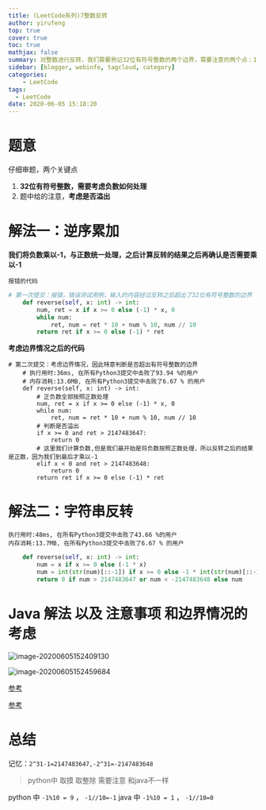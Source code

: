 ```yaml
---
title: (LeetCode系列)7整数反转
author: yirufeng
top: true
cover: true
toc: true
mathjax: false
summary: 对整数进行反转，我们需要熟记32位有符号整数的两个边界，需要注意的两个点：1. 如何处理负数 2. 需要考虑整数溢出的情况
sidebar: [blogger, webinfo, tagcloud, category]
categories: 
    - LeetCode
tags:
  - LeetCode
date: 2020-06-05 15:18:20
---
```




# 题意



仔细审题，两个关键点

1. **32位有符号整数，需要考虑负数如何处理**
2. 题中给的注意，**考虑是否溢出**



# 解法一：逆序累加

**我们将负数乘以-1，与正数统一处理，之后计算反转的结果之后再确认是否需要乘以-1**

`报错的代码`



```python
# 第一次提交：报错，错误测试用例，输入的内容经过反转之后超出了32位有符号整数的边界
    def reverse(self, x: int) -> int:
        num, ret = x if x >= 0 else (-1) * x, 0
        while num:
            ret, num = ret * 10 + num % 10, num // 10
        return ret if x >= 0 else (-1) * ret
```

**考虑边界情况之后的代码**

```
# 第二次提交：考虑边界情况，因此特意判断是否超出有符号整数的边界
    # 执行用时:36ms, 在所有Python3提交中击败了93.94 %的用户
    # 内存消耗:13.6MB, 在所有Python3提交中击败了6.67 % 的用户
    def reverse(self, x: int) -> int:
        # 正负数全部按照正数处理
        num, ret = x if x >= 0 else (-1) * x, 0
        while num:
            ret, num = ret * 10 + num % 10, num // 10
        # 判断是否溢出
        if x >= 0 and ret > 2147483647:
            return 0
        # 这里我们计算负数,但是我们最开始是将负数按照正数处理，所以反转之后的结果是正数，因为我们到最后才乘以-1
        elif x < 0 and ret > 2147483648:
            return 0
        return ret if x >= 0 else (-1) * ret
```





# 解法二：字符串反转



```
执行用时:48ms, 在所有Python3提交中击败了43.66 %的用户
内存消耗:13.7MB, 在所有Python3提交中击败了6.67 % 的用户
```

```python
    def reverse(self, x: int) -> int:
        num = x if x >= 0 else (-1 * x)
        num = int(str(num)[::-1]) if x >= 0 else -1 * int(str(num)[::-1])
        return 0 if num > 2147483647 or num < -2147483648 else num
```

# Java 解法 以及 注意事项 和边界情况的考虑 



![image-20200605152409130](https://gitee.com/yirufeng/images/raw/master/img/image-20200605152409130.png)

![image-20200605152459684](https://gitee.com/yirufeng/images/raw/master/img/image-20200605152459684.png)

[参考](https://leetcode.wang/leetCode-7-Reverse-Integer.html)

[参考](https://leetcode-cn.com/problems/reverse-integer/solution/javashi-pin-jiang-jie-xi-lie-reverse-integer-by-se/)





# 总结

记忆：`2^31-1=2147483647,-2^31=-2147483648`

> python中 取摸 取整除 需要注意 和java不一样

python 中 `-1%10 = 9` ， `-1//10=-1`
java   中 `-1%10 = 1` ， `-1//10=0`